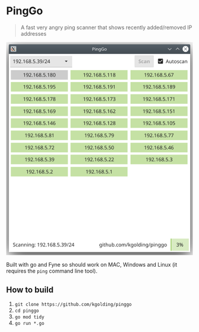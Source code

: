 # PingGo

> A fast very angry ping scanner that shows recently added/removed IP addresses

![Linux screenshot](assets/Screenshot_20220412_234613.png)

Built with go and Fyne so should work on MAC, Windows and Linux (it requires the `ping` command line tool).

## How to build

1. `git clone https://github.com/kgolding/pinggo`
1. `cd pinggo`
1. `go mod tidy`
1. `go run *.go`

